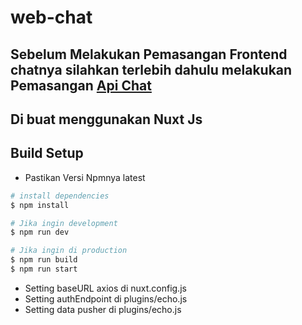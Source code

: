 # web-chat

## Sebelum Melakukan Pemasangan Frontend chatnya silahkan terlebih dahulu melakukan Pemasangan <a href="">Api Chat</a>

## Di buat menggunakan Nuxt Js

## Build Setup

- Pastikan Versi Npmnya latest
```bash
# install dependencies
$ npm install

# Jika ingin development
$ npm run dev

# Jika ingin di production
$ npm run build
$ npm run start
```
- Setting baseURL axios di nuxt.config.js
- Setting authEndpoint di plugins/echo.js
- Setting data pusher di plugins/echo.js
